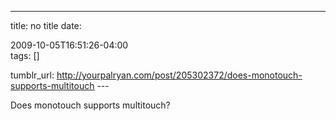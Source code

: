 ---
title: no title
date:

 2009-10-05T16:51:26-04:00  
tags:  []

tumblr_url:
http://yourpalryan.com/post/205302372/does-monotouch-supports-multitouch
\-\--

Does monotouch supports multitouch?
